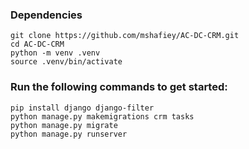 ### Dependencies

```
git clone https://github.com/mshafiey/AC-DC-CRM.git
cd AC-DC-CRM
python -m venv .venv
source .venv/bin/activate

```

### Run the following commands to get started:

```
pip install django django-filter
python manage.py makemigrations crm tasks
python manage.py migrate
python manage.py runserver
```
